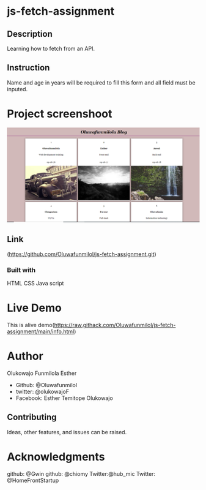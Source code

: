 # js-fetch-assignment

## Description
Learning how to fetch from an API.

## Instruction
Name and age in years will be required to fill this form and all field must be inputed. 

# Project screenshoot
![This is an alt text](/assets/images/screenshot.PNG "This is a sample logo")

## Link
(https://github.com/Oluwafunmilol/js-fetch-assignment.git)

### Built with
HTML
CSS
Java script

# Live Demo
This is alive demo(https://raw.githack.com/Oluwafunmilol/js-fetch-assignment/main/info.html)

# Author
Olukowajo Funmilola Esther


* Github: @Oluwafunmilol
* twitter: @olukowajoF
* Facebook: Esther Temitope Olukowajo

## Contributing
Ideas, other features, and issues can be raised.

# Acknowledgments
github: @Gwin
github: @chiomy
Twitter:@hub_mic
Twitter: @HomeFrontStartup






